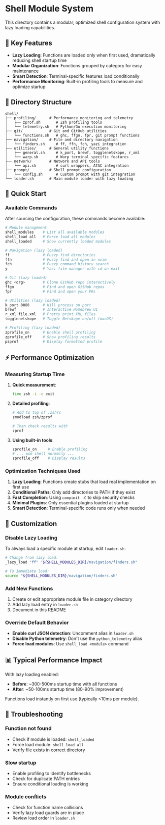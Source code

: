 # Shell Module System

This directory contains a modular, optimized shell configuration system with lazy loading capabilities.

## 🚀 Key Features

- **Lazy Loading**: Functions are loaded only when first used, dramatically reducing shell startup time
- **Modular Organization**: Functions grouped by category for easy maintenance
- **Smart Detection**: Terminal-specific features load conditionally
- **Performance Monitoring**: Built-in profiling tools to measure and optimize startup

## 📁 Directory Structure

```
shell/
├── profiling/      # Performance monitoring and telemetry
│   ├── zprof.sh       # Zsh profiling tools
│   └── telemetry.sh   # Python/Go execution monitoring
├── git/            # Git and GitHub utilities  
│   └── functions.sh   # ghc, ffgn, fpr, git prompt functions
├── navigation/     # File and directory navigation
│   └── finders.sh     # ff, ffn, fch, yazi integration
├── utilities/      # General utility functions
│   ├── general.sh     # k_port, brewf, togglenetskope, r_xml
│   └── warp.sh        # Warp terminal specific features
├── network/        # Network and API tools
│   └── api.sh         # curl wrappers, ATAC integration
├── prompt/         # Shell prompt configuration
│   └── config.sh      # Custom prompt with git integration
└── loader.sh       # Main module loader with lazy loading

```

## 🎯 Quick Start

### Available Commands

After sourcing the configuration, these commands become available:

```bash
# Module management
shell_modules    # List all available modules
shell_load all   # Force load all modules
shell_loaded     # Show currently loaded modules

# Navigation (lazy loaded)
ff               # Fuzzy find directories
ffn              # Fuzzy find and open in nvim
fch              # Fuzzy command history search
y                # Yazi file manager with cd on exit

# Git (lazy loaded) 
ghc <org>        # Clone GitHub repo interactively
ffgn             # Find and open GitHub repos
fpr              # Find and open your PRs

# Utilities (lazy loaded)
k_port 8080      # Kill process on port
brewf            # Interactive Homebrew UI
r_xml file.xml   # Pretty print XML files
togglenetskope   # Toggle Netskope on/off (macOS)

# Profiling (lazy loaded)
zprofile_on      # Enable shell profiling
zprofile_off     # Show profiling results
pzprof           # Display formatted profile
```

## ⚡ Performance Optimization

### Measuring Startup Time

1. **Quick measurement**:
   ```bash
   time zsh -i -c exit
   ```

2. **Detailed profiling**:
   ```bash
   # Add to top of .zshrc
   zmodload zsh/zprof
   
   # Then check results with
   zprof
   ```

3. **Using built-in tools**:
   ```bash
   zprofile_on     # Enable profiling
   # ... use shell normally ...
   zprofile_off    # Display results
   ```

### Optimization Techniques Used

1. **Lazy Loading**: Functions create stubs that load real implementation on first use
2. **Conditional Paths**: Only add directories to PATH if they exist
3. **Fast Completion**: Using `compinit -C` to skip security checks
4. **Minimal Plugins**: Only essential plugins loaded at startup
5. **Smart Detection**: Terminal-specific code runs only when needed

## 🔧 Customization

### Disable Lazy Loading

To always load a specific module at startup, edit `loader.sh`:

```bash
# Change from lazy load:
_lazy_load "ff" "${SHELL_MODULES_DIR}/navigation/finders.sh"

# To immediate load:
source "${SHELL_MODULES_DIR}/navigation/finders.sh"
```

### Add New Functions

1. Create or edit appropriate module file in category directory
2. Add lazy load entry in `loader.sh`
3. Document in this README

### Override Default Behavior

- **Enable curl JSON detection**: Uncomment alias in `loader.sh`
- **Disable Python telemetry**: Don't use the `python_telemetry` alias
- **Force load modules**: Use `shell_load <module>` command

## 📊 Typical Performance Impact

With lazy loading enabled:
- **Before**: ~300-500ms startup time with all functions
- **After**: ~50-100ms startup time (80-90% improvement)

Functions load instantly on first use (typically <10ms per module).

## 🐛 Troubleshooting

### Function not found
- Check if module is loaded: `shell_loaded`
- Force load module: `shell_load all`
- Verify file exists in correct directory

### Slow startup
- Enable profiling to identify bottlenecks
- Check for duplicate PATH entries
- Ensure conditional loading is working

### Module conflicts
- Check for function name collisions
- Verify lazy load guards are in place
- Review load order in `loader.sh`